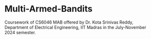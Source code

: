 # Multi-Armed-Bandits
Coursework of CS6046 MAB offered by Dr. Kota Srinivas Reddy, Department of Electrical Engineering, IIT Madras in the July-November 2024 semester.
